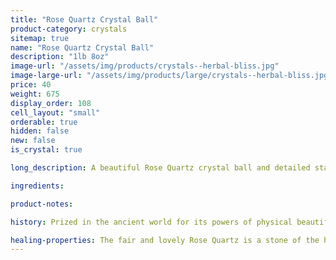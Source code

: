 ```yaml
---
title: "Rose Quartz Crystal Ball"
product-category: crystals
sitemap: true
name: "Rose Quartz Crystal Ball"
description: "1lb 8oz"
image-url: "/assets/img/products/crystals--herbal-bliss.jpg"
image-large-url: "/assets/img/products/large/crystals--herbal-bliss.jpg"
price: 40
weight: 675
display_order: 108
cell_layout: "small"
orderable: true
hidden: false
new: false
is_crystal: true

long_description: A beautiful Rose Quartz crystal ball and detailed stand. This piece was so hard to let go of! Boasting a gentle, baby pink essence and unique detail. Each view of this crystal ball is different and with the help of some sunlight, you will find countless rainbows. This particular specimen carries a high vibration of comfort and love that you can feel as soon as you pick it up.

ingredients:

product-notes:

history: Prized in the ancient world for its powers of physical beautification, facial masks of Rose Quartz have been recovered from Egyptian tombs, thought by the Egyptians and Romans to clear the complexion and prevent wrinkles. It was also a stone honoured by the Tibetan and Oriental cultures, and continues to be one of the major carving stones of China.

healing-properties: The fair and lovely Rose Quartz is a stone of the heart, the crystal of unconditional love. It carries a soft feminine energy of compassion, peace, tenderness, healing, nourishment and comfort. It speaks directly to the Heart Chakra, dissolving emotional wounds, fears and resentments, and circulates a Divine loving energy throughout the entire aura. Reawakening the heart to its own innate love, it provides a deep sense of personal fulfillment and contentment, allowing one the capacity to truly give and receive love from others. The perfect stone for empaths or those struggling with letting go emotional trauma.
---
```

